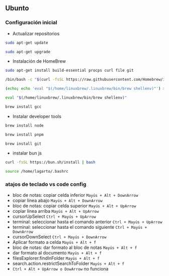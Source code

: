 ## Ubunto 

### Configuración inicial
- Actualizar repositorios

```bash
sudo apt-get update
```
```bash
sudo apt-get upgrade
```
- Instalación de HomeBrew
```bash
sudo apt-get install build-essential procps curl file git
```
```bash
/bin/bash -c "$(curl -fsSL https://raw.githubusercontent.com/Homebrew/install/HEAD/install.sh)"
```

```bash
(echo; echo 'eval "$(/home/linuxbrew/.linuxbrew/bin/brew shellenv)"') >> /home/lagarto/.bashrc
```
```bash
eval "$(/home/linuxbrew/.linuxbrew/bin/brew shellenv)"
```
```bash
brew install gcc
```
- Instalar developer tools
```bash
brew install node
```
```bash
brew install pnpm
```
```bash
brew install git
```

- instalar bun js
```bash
curl -fsSL https://bun.sh/install | bash
```
```bash
source /home/lagarto/.bashrc
```



### atajos de teclado vs code config

- bloc de notas: copiar celda inferior  `Mayús + Alt + DownArrow`
- copiar línea abajo `Mayús + Alt + DownArrow`
- bloc de notas: copiar celda superior `Mayús + Alt + UpArrow`
- copiar línea arriba `Mayús + Alt + UpArrow`
- cursorUpSelect `Ctrl + Mayús + UpArrow`
- terminal: seleccionar hasta el comando anterior `Ctrl + Mayús + UpArrow`
- terminal: seleccionar hasta el comando siguiente `Ctrl + Mayús + DownArrow`
- cursorDownSelect `Ctrl + Mayús + DownArrow`
- Aplicar formato a celda `Mayús + Alt + f`
- bloc de notas: dar formato al bloc de notas `Mayús + Alt + f`
- dar formato al documento `Mayús + Alt + f`
- filesExplorer.findInFolder `Mayús + Alt + f`
- search.action.restrictSearchToFolder `Mayús + Alt + f`
- `Ctrl + Alt + UpArrow o DowArrow` no funciona
